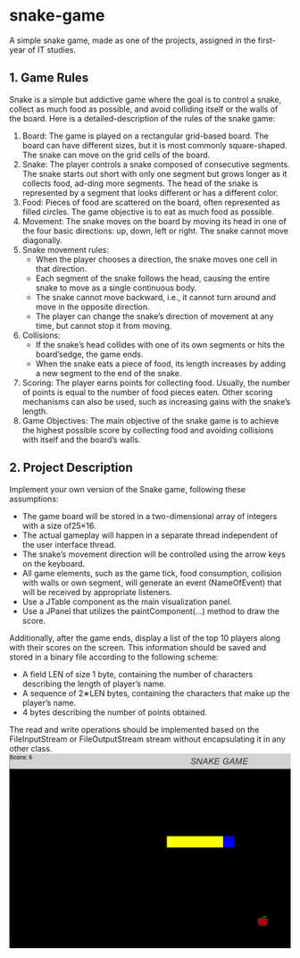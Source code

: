 # snake-game

A simple snake game, made as one of the projects, assigned in the first-year of IT studies.
## 1.  Game Rules

Snake is a simple but addictive game where the goal is to control a snake, collect as much food as possible, and avoid colliding itself or the walls of the board. Here is a detailed-description of the rules of the snake game:
1. Board: The game is played on a rectangular grid-based board. The board can have different sizes, but it is most commonly square-shaped. The snake can move on the grid cells of the board.
2. Snake: The player controls a snake composed of consecutive segments. The snake starts out short with only one segment but grows longer as it collects food, ad-ding more segments. The head of the snake is represented by a segment that looks different or has a different color.
3. Food: Pieces of food are scattered on the board, often represented as filled circles. The game objective is to eat as much food as possible.
4. Movement: The snake moves on the board by moving its head in one of the four basic directions: up, down, left or right. The snake cannot move diagonally.
5. Snake movement rules:
   * When the player chooses a direction, the snake moves one cell in that direction.
   * Each segment of the snake follows the head, causing the entire snake to move as a single continuous body.
   * The snake cannot move backward, i.e., it cannot turn around and move in the opposite direction.
   * The player can change the snake’s direction of movement at any time, but cannot stop it from moving.
6. Collisions:
   * If the snake’s head collides with one of its own segments or hits the board’sedge, the game ends.
   * When the snake eats a piece of food, its length increases by adding a new segment to the end of the snake.
7. Scoring: The player earns points for collecting food. Usually, the number of points is equal to the number of food pieces eaten. Other scoring mechanisms can also be used, such as increasing gains with the snake’s length.
8. Game Objectives: The main objective of the snake game is to achieve the highest possible score by collecting food and avoiding collisions with itself and the board’s walls.

## 2. Project Description

Implement your own version of the Snake game, following these assumptions:
* The game board will be stored in a two-dimensional array of integers with a size of25×16.
* The actual gameplay will happen in a separate thread independent of the user interface thread.
* The snake’s movement direction will be controlled using the arrow keys on the keyboard.
* All game elements, such as the game tick, food consumption, collision with walls or own segment, will generate an event (NameOfEvent) that will be received by appropriate listeners.
* Use a JTable component as the main visualization panel.
* Use a JPanel that utilizes the paintComponent(...) method to draw the score.

Additionally, after the game ends, display a list of the top 10 players along with their scores on the screen. This information should be saved and stored in a binary file according to the following scheme:
* A field LEN of size 1 byte, containing the number of characters describing the length of player’s name.
* A sequence of 2∗LEN bytes, containing the characters that make up the player’s name.
* 4 bytes describing the number of points obtained.
  
The read and write operations should be implemented based on the FileInputStream or FileOutputStream stream without encapsulating it in any other class.
![img.png](img.png)